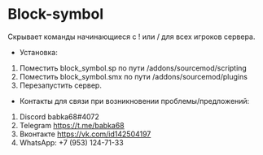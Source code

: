 # Block-symbol
Скрывает команды начинающиеся с ! или / для всех игроков сервера.

- Установка:

1. Поместить block_symbol.sp по пути /addons/sourcemod/scripting
2. Поместить block_symbol.smx по пути /addons/sourcemod/plugins
3. Перезапустить сервер.

- Контакты для связи при возникновении проблемы/предложений:

1. Discord babka68#4072
2. Telegram https://t.me/babka68
3. Вконтакте https://vk.com/id142504197
4. WhatsApp: +7 (953) 124-71-33
